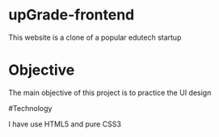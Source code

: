 # upGrade-frontend

This website is a clone of a popular edutech startup 

# Objective

The main objective of this project is to practice the UI design 

#Technology

I have use HTML5 and pure CSS3

